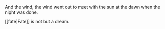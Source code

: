 And the wind, the wind went out to meet with the sun at the dawn when the night was done.

[[fate|Fate]] is not but a dream.